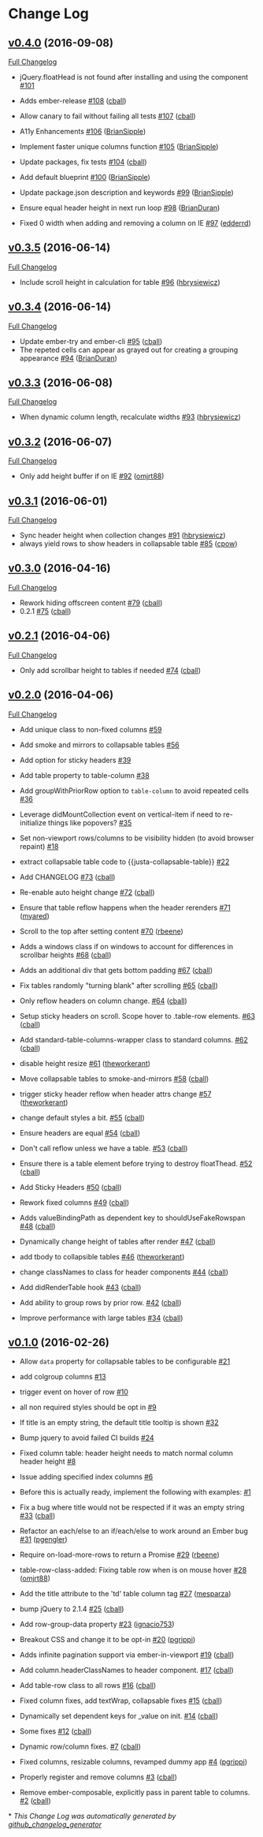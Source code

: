 # Change Log

## [v0.4.0](https://github.com/cball/justa-table/tree/v0.4.0) (2016-09-08)
[Full Changelog](https://github.com/cball/justa-table/compare/v0.3.5...v0.4.0)

- jQuery.floatHead is not found after installing and using the component [\#101](https://github.com/cball/justa-table/issues/101)

- Adds ember-release [\#108](https://github.com/cball/justa-table/pull/108) ([cball](https://github.com/cball))
- Allow canary to fail without failing all tests [\#107](https://github.com/cball/justa-table/pull/107) ([cball](https://github.com/cball))
- A11y Enhancements [\#106](https://github.com/cball/justa-table/pull/106) ([BrianSipple](https://github.com/BrianSipple))
- Implement faster unique columns function [\#105](https://github.com/cball/justa-table/pull/105) ([BrianSipple](https://github.com/BrianSipple))
- Update packages, fix tests [\#104](https://github.com/cball/justa-table/pull/104) ([cball](https://github.com/cball))
- Add default blueprint [\#100](https://github.com/cball/justa-table/pull/100) ([BrianSipple](https://github.com/BrianSipple))
- Update package.json description and keywords [\#99](https://github.com/cball/justa-table/pull/99) ([BrianSipple](https://github.com/BrianSipple))
- Ensure equal header height in next run loop [\#98](https://github.com/cball/justa-table/pull/98) ([BrianDuran](https://github.com/BrianDuran))
- Fixed 0 width when adding and removing a column on IE [\#97](https://github.com/cball/justa-table/pull/97) ([edderrd](https://github.com/edderrd))

## [v0.3.5](https://github.com/cball/justa-table/tree/v0.3.5) (2016-06-14)
[Full Changelog](https://github.com/cball/justa-table/compare/v0.3.4...v0.3.5)

- Include scroll height in calculation for table [\#96](https://github.com/cball/justa-table/pull/96) ([hbrysiewicz](https://github.com/hbrysiewicz))

## [v0.3.4](https://github.com/cball/justa-table/tree/v0.3.4) (2016-06-14)
[Full Changelog](https://github.com/cball/justa-table/compare/v0.3.3...v0.3.4)

- Update ember-try and ember-cli [\#95](https://github.com/cball/justa-table/pull/95) ([cball](https://github.com/cball))
- The repeted cells can appear as grayed out for creating a grouping appearance [\#94](https://github.com/cball/justa-table/pull/94) ([BrianDuran](https://github.com/BrianDuran))

## [v0.3.3](https://github.com/cball/justa-table/tree/v0.3.3) (2016-06-08)
[Full Changelog](https://github.com/cball/justa-table/compare/v0.3.2...v0.3.3)

- When dynamic column length, recalculate widths [\#93](https://github.com/cball/justa-table/pull/93) ([hbrysiewicz](https://github.com/hbrysiewicz))

## [v0.3.2](https://github.com/cball/justa-table/tree/v0.3.2) (2016-06-07)
[Full Changelog](https://github.com/cball/justa-table/compare/v0.3.1...v0.3.2)

- Only add height buffer if on IE [\#92](https://github.com/cball/justa-table/pull/92) ([omjrt88](https://github.com/omjrt88))

## [v0.3.1](https://github.com/cball/justa-table/tree/v0.3.1) (2016-06-01)
[Full Changelog](https://github.com/cball/justa-table/compare/v0.3.0...v0.3.1)

- Sync header height when collection changes [\#91](https://github.com/cball/justa-table/pull/91) ([hbrysiewicz](https://github.com/hbrysiewicz))
- always yield rows to show headers in collapsable table [\#85](https://github.com/cball/justa-table/pull/85) ([cpow](https://github.com/cpow))

## [v0.3.0](https://github.com/cball/justa-table/tree/v0.3.0) (2016-04-16)
[Full Changelog](https://github.com/cball/justa-table/compare/v0.2.1...v0.3.0)

- Rework hiding offscreen content [\#79](https://github.com/cball/justa-table/pull/79) ([cball](https://github.com/cball))
- 0.2.1 [\#75](https://github.com/cball/justa-table/pull/75) ([cball](https://github.com/cball))

## [v0.2.1](https://github.com/cball/justa-table/tree/v0.2.1) (2016-04-06)
[Full Changelog](https://github.com/cball/justa-table/compare/v0.2.0...v0.2.1)

- Only add scrollbar height to tables if needed [\#74](https://github.com/cball/justa-table/pull/74) ([cball](https://github.com/cball))

## [v0.2.0](https://github.com/cball/justa-table/tree/v0.2.0) (2016-04-06)
[Full Changelog](https://github.com/cball/justa-table/compare/v0.1.0...v0.2.0)

- Add unique class to non-fixed columns [\#59](https://github.com/cball/justa-table/issues/59)
- Add smoke and mirrors to collapsable tables [\#56](https://github.com/cball/justa-table/issues/56)
- Add option for sticky headers [\#39](https://github.com/cball/justa-table/issues/39)
- Add table property to table-column [\#38](https://github.com/cball/justa-table/issues/38)
- Add groupWithPriorRow option to `table-column` to avoid repeated cells [\#36](https://github.com/cball/justa-table/issues/36)
- Leverage didMountCollection event on vertical-item if need to re-initialize things like popovers? [\#35](https://github.com/cball/justa-table/issues/35)
- Set non-viewport rows/columns to be visibility hidden \(to avoid browser repaint\) [\#18](https://github.com/cball/justa-table/issues/18)

- extract collapsable table code to {{justa-collapsable-table}} [\#22](https://github.com/cball/justa-table/issues/22)

- Add CHANGELOG [\#73](https://github.com/cball/justa-table/pull/73) ([cball](https://github.com/cball))
- Re-enable auto height change [\#72](https://github.com/cball/justa-table/pull/72) ([cball](https://github.com/cball))
- Ensure that table reflow happens when the header rerenders [\#71](https://github.com/cball/justa-table/pull/71) ([myared](https://github.com/myared))
- Scroll to the top after setting content [\#70](https://github.com/cball/justa-table/pull/70) ([rbeene](https://github.com/rbeene))
- Adds a windows class if on windows to account for differences in scrollbar heights [\#68](https://github.com/cball/justa-table/pull/68) ([cball](https://github.com/cball))
- Adds an additional div that gets bottom padding [\#67](https://github.com/cball/justa-table/pull/67) ([cball](https://github.com/cball))
- Fix tables randomly "turning blank" after scrolling [\#65](https://github.com/cball/justa-table/pull/65) ([cball](https://github.com/cball))
- Only reflow headers on column change. [\#64](https://github.com/cball/justa-table/pull/64) ([cball](https://github.com/cball))
- Setup sticky headers on scroll. Scope hover to .table-row elements. [\#63](https://github.com/cball/justa-table/pull/63) ([cball](https://github.com/cball))
- Add standard-table-columns-wrapper class to standard columns. [\#62](https://github.com/cball/justa-table/pull/62) ([cball](https://github.com/cball))
- disable height resize [\#61](https://github.com/cball/justa-table/pull/61) ([theworkerant](https://github.com/theworkerant))
- Move collapsable tables to smoke-and-mirrors [\#58](https://github.com/cball/justa-table/pull/58) ([cball](https://github.com/cball))
- trigger sticky header reflow when header attrs change [\#57](https://github.com/cball/justa-table/pull/57) ([theworkerant](https://github.com/theworkerant))
- change default styles a bit. [\#55](https://github.com/cball/justa-table/pull/55) ([cball](https://github.com/cball))
- Ensure headers are equal [\#54](https://github.com/cball/justa-table/pull/54) ([cball](https://github.com/cball))
- Don't call reflow unless we have a table. [\#53](https://github.com/cball/justa-table/pull/53) ([cball](https://github.com/cball))
- Ensure there is a table element before trying to destroy floatThead. [\#52](https://github.com/cball/justa-table/pull/52) ([cball](https://github.com/cball))
- Add Sticky Headers [\#50](https://github.com/cball/justa-table/pull/50) ([cball](https://github.com/cball))
- Rework fixed columns [\#49](https://github.com/cball/justa-table/pull/49) ([cball](https://github.com/cball))
- Adds valueBindingPath as dependent key to shouldUseFakeRowspan [\#48](https://github.com/cball/justa-table/pull/48) ([cball](https://github.com/cball))
- Dynamically change height of tables after render [\#47](https://github.com/cball/justa-table/pull/47) ([cball](https://github.com/cball))
- add tbody to collapsible tables [\#46](https://github.com/cball/justa-table/pull/46) ([theworkerant](https://github.com/theworkerant))
- change classNames to class for header components [\#44](https://github.com/cball/justa-table/pull/44) ([cball](https://github.com/cball))
- Add didRenderTable hook [\#43](https://github.com/cball/justa-table/pull/43) ([cball](https://github.com/cball))
- Add ability to group rows by prior row. [\#42](https://github.com/cball/justa-table/pull/42) ([cball](https://github.com/cball))
- Improve performance with large tables [\#34](https://github.com/cball/justa-table/pull/34) ([cball](https://github.com/cball))

## [v0.1.0](https://github.com/cball/justa-table/tree/v0.1.0) (2016-02-26)
- Allow `data` property for collapsable tables to be configurable [\#21](https://github.com/cball/justa-table/issues/21)
- add colgroup columns [\#13](https://github.com/cball/justa-table/issues/13)
- trigger event on hover of row [\#10](https://github.com/cball/justa-table/issues/10)
- all non required styles should be opt in [\#9](https://github.com/cball/justa-table/issues/9)

- If title is an empty string, the default title tooltip is shown [\#32](https://github.com/cball/justa-table/issues/32)
- Bump jquery to avoid failed CI builds [\#24](https://github.com/cball/justa-table/issues/24)
- Fixed column table: header height needs to match normal column header height [\#8](https://github.com/cball/justa-table/issues/8)

- Issue adding specified index columns [\#6](https://github.com/cball/justa-table/issues/6)
- Before this is actually ready, implement the following with examples: [\#1](https://github.com/cball/justa-table/issues/1)

- Fix a bug where title would not be respected if it was an empty string [\#33](https://github.com/cball/justa-table/pull/33) ([cball](https://github.com/cball))
- Refactor an each/else to an if/each/else to work around an Ember bug [\#31](https://github.com/cball/justa-table/pull/31) ([pgengler](https://github.com/pgengler))
- Require on-load-more-rows to return a Promise [\#29](https://github.com/cball/justa-table/pull/29) ([rbeene](https://github.com/rbeene))
- table-row-class-added: Fixing table row when is on mouse hover [\#28](https://github.com/cball/justa-table/pull/28) ([omjrt88](https://github.com/omjrt88))
- Add the title attribute to the 'td' table column tag [\#27](https://github.com/cball/justa-table/pull/27) ([mesparza](https://github.com/mesparza))
- bump jQuery to 2.1.4 [\#25](https://github.com/cball/justa-table/pull/25) ([cball](https://github.com/cball))
- Add row-group-data property [\#23](https://github.com/cball/justa-table/pull/23) ([ignacio753](https://github.com/ignacio753))
- Breakout CSS and change it to be opt-in [\#20](https://github.com/cball/justa-table/pull/20) ([pgrippi](https://github.com/pgrippi))
- Adds infinite pagination support via ember-in-viewport [\#19](https://github.com/cball/justa-table/pull/19) ([cball](https://github.com/cball))
- Add column.headerClassNames to header component. [\#17](https://github.com/cball/justa-table/pull/17) ([cball](https://github.com/cball))
- Add table-row class to all rows [\#16](https://github.com/cball/justa-table/pull/16) ([cball](https://github.com/cball))
- Fixed column fixes, add textWrap, collapsable fixes [\#15](https://github.com/cball/justa-table/pull/15) ([cball](https://github.com/cball))
- Dynamically set dependent keys for \_value on init. [\#14](https://github.com/cball/justa-table/pull/14) ([cball](https://github.com/cball))
- Some fixes [\#12](https://github.com/cball/justa-table/pull/12) ([cball](https://github.com/cball))
- Dynamic row/column fixes. [\#7](https://github.com/cball/justa-table/pull/7) ([cball](https://github.com/cball))
- Fixed columns, resizable columns, revamped dummy app [\#4](https://github.com/cball/justa-table/pull/4) ([pgrippi](https://github.com/pgrippi))
- Properly register and remove columns [\#3](https://github.com/cball/justa-table/pull/3) ([cball](https://github.com/cball))
- Remove ember-composable, explicitly pass in parent table to columns. [\#2](https://github.com/cball/justa-table/pull/2) ([cball](https://github.com/cball))



\* *This Change Log was automatically generated by [github_changelog_generator](https://github.com/skywinder/Github-Changelog-Generator)*